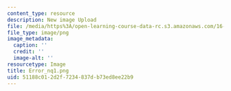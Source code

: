 ```yaml
---
content_type: resource
description: New image Upload
file: /media/https%3A/open-learning-course-data-rc.s3.amazonaws.com/16-90-computational-methods-in-aerospace-engineering-spring-2014/51188c012d2f7234837db73ed8ee22b9_Error_nq1.png
file_type: image/png
image_metadata:
  caption: ''
  credit: ''
  image-alt: ''
resourcetype: Image
title: Error_nq1.png
uid: 51188c01-2d2f-7234-837d-b73ed8ee22b9
---
```

